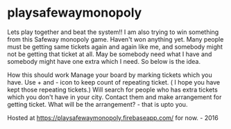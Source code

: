 # playsafewaymonopoly

Lets play together and beat the system!!
I am also trying to win something from this Safeway monopoly game. Haven't won anything yet. Many people must be getting same tickets again and again like me, and somebody might not be getting that ticket at all. May be somebody need what I have and somebody might have one extra which I need. So below is the idea.

How this should work
Manage your board by marking tickets which you have.
Use + and - icon to keep count of repeating ticket. ( I hope you have kept those repeating tickets.)
Will search for people who has extra tickets which you don't have in your city.
Contact them and make arrangement for getting ticket. What will be the arrangement? - that is upto you.

Hosted at https://playsafewaymonopoly.firebaseapp.com/ for now. - 2016
